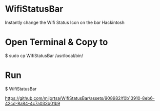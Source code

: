 # WifiStatusBar
Instantly change the Wifi Status Icon on the bar Hackintosh

# Open Terminal & Copy to

$ sudo cp WifiStatusBar /usr/local/bin/

# Run

$ WifiStatusBar


https://github.com/mijortsa/WifiStatusBar/assets/908982/f0b13910-8eb6-42cd-8a84-4c7a033b01b9

